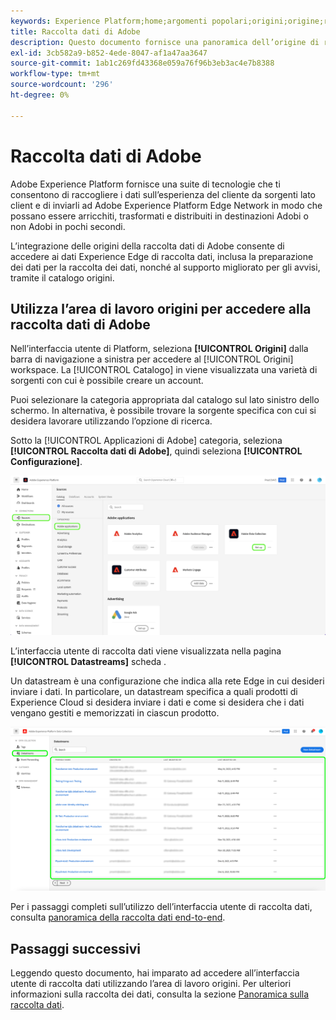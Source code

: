 ```yaml
---
keywords: Experience Platform;home;argomenti popolari;origini;origine;raccolta dati
title: Raccolta dati di Adobe
description: Questo documento fornisce una panoramica dell’origine di raccolta dati di Adobe.
exl-id: 3cb582a9-b852-4ede-8047-af1a47aa3647
source-git-commit: 1ab1c269fd43368e059a76f96b3eb3ac4e7b8388
workflow-type: tm+mt
source-wordcount: '296'
ht-degree: 0%

---
```


# Raccolta dati di Adobe

Adobe Experience Platform fornisce una suite di tecnologie che ti consentono di raccogliere i dati sull’esperienza del cliente da sorgenti lato client e di inviarli ad Adobe Experience Platform Edge Network in modo che possano essere arricchiti, trasformati e distribuiti in destinazioni Adobi o non Adobi in pochi secondi.

L’integrazione delle origini della raccolta dati di Adobe consente di accedere ai dati Experience Edge di raccolta dati, inclusa la preparazione dei dati per la raccolta dei dati, nonché al supporto migliorato per gli avvisi, tramite il catalogo origini.

## Utilizza l’area di lavoro origini per accedere alla raccolta dati di Adobe

Nell’interfaccia utente di Platform, seleziona **[!UICONTROL Origini]** dalla barra di navigazione a sinistra per accedere al [!UICONTROL Origini] workspace. La [!UICONTROL Catalogo] in viene visualizzata una varietà di sorgenti con cui è possibile creare un account.

Puoi selezionare la categoria appropriata dal catalogo sul lato sinistro dello schermo. In alternativa, è possibile trovare la sorgente specifica con cui si desidera lavorare utilizzando l’opzione di ricerca.

Sotto la [!UICONTROL Applicazioni di Adobe] categoria, seleziona **[!UICONTROL Raccolta dati di Adobe]**, quindi seleziona **[!UICONTROL Configurazione]**.

![raccolta dati](./images/data-collection/catalog.png)

L’interfaccia utente di raccolta dati viene visualizzata nella pagina **[!UICONTROL Datastreams]** scheda .

Un datastream è una configurazione che indica alla rete Edge in cui desideri inviare i dati. In particolare, un datastream specifica a quali prodotti di Experience Cloud si desidera inviare i dati e come si desidera che i dati vengano gestiti e memorizzati in ciascun prodotto.

![datastreams](./images/data-collection/datastreams.png)

Per i passaggi completi sull’utilizzo dell’interfaccia utente di raccolta dati, consulta [panoramica della raccolta dati end-to-end](../../../collection/e2e.md).

## Passaggi successivi

Leggendo questo documento, hai imparato ad accedere all’interfaccia utente di raccolta dati utilizzando l’area di lavoro origini. Per ulteriori informazioni sulla raccolta dei dati, consulta la sezione [Panoramica sulla raccolta dati](../../../collection/e2e.md).
